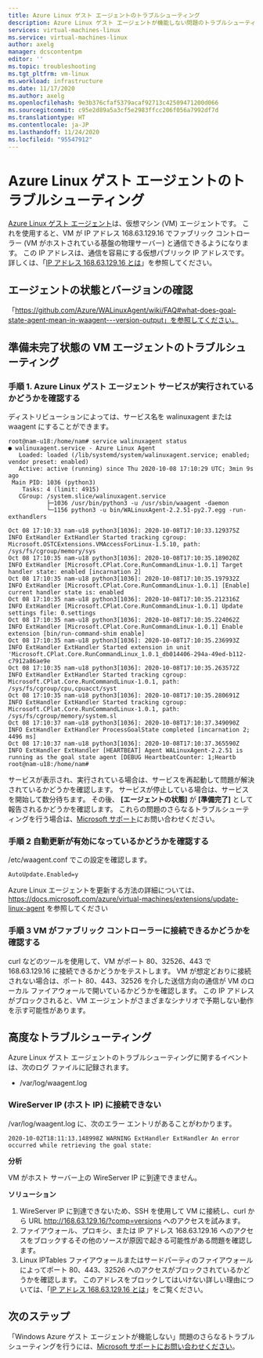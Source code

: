 ```yaml
---
title: Azure Linux ゲスト エージェントのトラブルシューティング
description: Azure Linux ゲスト エージェントが機能しない問題のトラブルシューティングを行います
services: virtual-machines-linux
ms.service: virtual-machines-linux
author: axelg
manager: dcscontentpm
editor: ''
ms.topic: troubleshooting
ms.tgt_pltfrm: vm-linux
ms.workload: infrastructure
ms.date: 11/17/2020
ms.author: axelg
ms.openlocfilehash: 9e3b376cfaf5379acaf92713c42509471200d066
ms.sourcegitcommit: c95e2d89a5a3cf5e2983ffcc206f056a7992df7d
ms.translationtype: HT
ms.contentlocale: ja-JP
ms.lasthandoff: 11/24/2020
ms.locfileid: "95547912"
---
```

# <a name="troubleshooting-azure-linux-guest-agent"></a>Azure Linux ゲスト エージェントのトラブルシューティング

[Azure Linux ゲスト エージェント](https://docs.microsoft.com/azure/virtual-machines/extensions/agent-linux)は、仮想マシン (VM) エージェントです。 これを使用すると、VM が IP アドレス 168.63.129.16 でファブリック コントローラー (VM がホストされている基盤の物理サーバー) と通信できるようになります。 この IP アドレスは、通信を容易にする仮想パブリック IP アドレスです。 詳しくは、「[IP アドレス 168.63.129.16 とは](../../virtual-network/what-is-ip-address-168-63-129-16.md)」を参照してください。

## <a name="checking-agent-status-and-version"></a>エージェントの状態とバージョンの確認

「https://github.com/Azure/WALinuxAgent/wiki/FAQ#what-does-goal-state-agent-mean-in-waagent---version-output」を参照してください。

## <a name="troubleshooting-vm-agent-that-is-in-not-ready-status"></a>準備未完了状態の VM エージェントのトラブルシューティング

### <a name="step-1-check-whether-the-azure-linux-guest-agent-service-is-running"></a>手順 1. Azure Linux ゲスト エージェント サービスが実行されているかどうかを確認する

ディストリビューションによっては、サービス名を walinuxagent または waagent にすることができます。

```
root@nam-u18:/home/nam# service walinuxagent status
● walinuxagent.service - Azure Linux Agent
   Loaded: loaded (/lib/systemd/system/walinuxagent.service; enabled; vendor preset: enabled)
   Active: active (running) since Thu 2020-10-08 17:10:29 UTC; 3min 9s ago
 Main PID: 1036 (python3)
    Tasks: 4 (limit: 4915)
   CGroup: /system.slice/walinuxagent.service
           ├─1036 /usr/bin/python3 -u /usr/sbin/waagent -daemon
           └─1156 python3 -u bin/WALinuxAgent-2.2.51-py2.7.egg -run-exthandlers

Oct 08 17:10:33 nam-u18 python3[1036]: 2020-10-08T17:10:33.129375Z INFO ExtHandler ExtHandler Started tracking cgroup: Microsoft.OSTCExtensions.VMAccessForLinux-1.5.10, path: /sys/fs/cgroup/memory/sys
Oct 08 17:10:35 nam-u18 python3[1036]: 2020-10-08T17:10:35.189020Z INFO ExtHandler [Microsoft.CPlat.Core.RunCommandLinux-1.0.1] Target handler state: enabled [incarnation 2]
Oct 08 17:10:35 nam-u18 python3[1036]: 2020-10-08T17:10:35.197932Z INFO ExtHandler [Microsoft.CPlat.Core.RunCommandLinux-1.0.1] [Enable] current handler state is: enabled
Oct 08 17:10:35 nam-u18 python3[1036]: 2020-10-08T17:10:35.212316Z INFO ExtHandler [Microsoft.CPlat.Core.RunCommandLinux-1.0.1] Update settings file: 0.settings
Oct 08 17:10:35 nam-u18 python3[1036]: 2020-10-08T17:10:35.224062Z INFO ExtHandler [Microsoft.CPlat.Core.RunCommandLinux-1.0.1] Enable extension [bin/run-command-shim enable]
Oct 08 17:10:35 nam-u18 python3[1036]: 2020-10-08T17:10:35.236993Z INFO ExtHandler ExtHandler Started extension in unit 'Microsoft.CPlat.Core.RunCommandLinux_1.0.1_db014406-294a-49ed-b112-c7912a86ae9e
Oct 08 17:10:35 nam-u18 python3[1036]: 2020-10-08T17:10:35.263572Z INFO ExtHandler ExtHandler Started tracking cgroup: Microsoft.CPlat.Core.RunCommandLinux-1.0.1, path: /sys/fs/cgroup/cpu,cpuacct/syst
Oct 08 17:10:35 nam-u18 python3[1036]: 2020-10-08T17:10:35.280691Z INFO ExtHandler ExtHandler Started tracking cgroup: Microsoft.CPlat.Core.RunCommandLinux-1.0.1, path: /sys/fs/cgroup/memory/system.sl
Oct 08 17:10:37 nam-u18 python3[1036]: 2020-10-08T17:10:37.349090Z INFO ExtHandler ExtHandler ProcessGoalState completed [incarnation 2; 4496 ms]
Oct 08 17:10:37 nam-u18 python3[1036]: 2020-10-08T17:10:37.365590Z INFO ExtHandler ExtHandler [HEARTBEAT] Agent WALinuxAgent-2.2.51 is running as the goal state agent [DEBUG HeartbeatCounter: 1;Heartb
root@nam-u18:/home/nam#
```


サービスが表示され、実行されている場合は、サービスを再起動して問題が解決されているかどうかを確認します。 サービスが停止している場合は、サービスを開始して数分待ちます。 その後、 **[エージェントの状態]** が **[準備完了]** として報告されるかどうかを確認します。 これらの問題のさらなるトラブルシューティングを行う場合は、[Microsoft サポート](https://portal.azure.com/?#blade/Microsoft_Azure_Support/HelpAndSupportBlade)にお問い合わせください。

### <a name="step-2-check-whether-auto-update-is-enabled"></a>手順 2 自動更新が有効になっているかどうかを確認する

/etc/waagent.conf でこの設定を確認します。

```
AutoUpdate.Enabled=y
```

Azure Linux エージェントを更新する方法の詳細については、 https://docs.microsoft.com/azure/virtual-machines/extensions/update-linux-agent を参照してください 
    

### <a name="step-3-check-whether-the-vm-can-connect-to-the-fabric-controller"></a>手順 3 VM がファブリック コントローラーに接続できるかどうかを確認する

curl などのツールを使用して、VM がポート 80、32526、443 で 168.63.129.16 に接続できるかどうかをテストします。 VM が想定どおりに接続されない場合は、ポート 80、443、32526 を介した送信方向の通信が VM のローカル ファイアウォールで開いているかどうかを確認します。 この IP アドレスがブロックされると、VM エージェントがさまざまなシナリオで予期しない動作を示す可能性があります。

## <a name="advanced-troubleshooting"></a>高度なトラブルシューティング

Azure Linux ゲスト エージェントのトラブルシューティングに関するイベントは、次のログ ファイルに記録されます。

- /var/log/waagent.log


  
### <a name="unable-to-connect-to-wireserver-ip-host-ip"></a>WireServer IP (ホスト IP) に接続できない 

/var/log/waagent.log に、次のエラー エントリがあることがわかります。

```
2020-10-02T18:11:13.148998Z WARNING ExtHandler ExtHandler An error occurred while retrieving the goal state:
```

**分析**

VM がホスト サーバー上の WireServer IP に到達できません。

**ソリューション**

1. WireServer IP に到達できないため、SSH を使用して VM に接続し、curl から URL http://168.63.129.16/?comp=versions へのアクセスを試みます。 
1. ファイアウォール、プロキシ、または IP アドレス 168.63.129.16 へのアクセスをブロックするその他のソースが原因で起きる可能性がある問題を確認します。
1. Linux IPTables ファイアウォールまたはサードパーティのファイアウォールによってポート 80、443、32526 へのアクセスがブロックされているかどうかを確認します。 このアドレスをブロックしてはいけない詳しい理由については、「[IP アドレス 168.63.129.16 とは](../../virtual-network/what-is-ip-address-168-63-129-16.md)」をご覧ください。


## <a name="next-steps"></a>次のステップ

「Windows Azure ゲスト エージェントが機能しない」問題のさらなるトラブルシューティングを行うには、[Microsoft サポートにお問い合わせください](https://portal.azure.com/?#blade/Microsoft_Azure_Support/HelpAndSupportBlade)。
